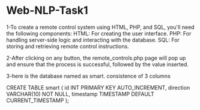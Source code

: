 # Web-NLP-Task1
1-To create a remote control system using HTML, PHP, and SQL, you'll need the following components:
HTML: For creating the user interface.
PHP: For handling server-side logic and interacting with the database.
SQL: For storing and retrieving remote control instructions.

2-After clicking on any button, the remote_controls.php page will pop up and ensure that the process is successful,
followed by the value inserted.

3-here is the database named as smart. consistence of 3 columns

CREATE TABLE smart (
    id INT PRIMARY KEY AUTO_INCREMENT,
    direction VARCHAR(10) NOT NULL,
    timestamp TIMESTAMP DEFAULT CURRENT_TIMESTAMP
);
